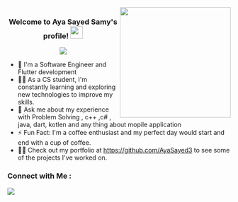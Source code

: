 
<img width="250" align="right" src="https://c.tenor.com/_DOBjnGspYAAAAAM/code-coding.gif">

<h3 align="center">
  Welcome to Aya Sayed Samy's profile!
  <img src="https://media.giphy.com/media/hvRJCLFzcasrR4ia7z/giphy.gif" width="28">
</h3>

<!-- Typing SVG by DenverCoder1 - https://github.com/DenverCoder1/readme-typing-svg -->
<p align="center">
  <a href="https://github.com/DenverCoder1/readme-typing-svg"><img src="https://readme-typing-svg.herokuapp.com/?lines=Full-stack%20web%20developer;Always%20learning%20new%20things&font=Fira%20Code&center=true&width=440&height=45&color=f75c7e&vCenter=true&size=22"></a>
</p> 

- 🏢 I'm a Software Engineer and Flutter development
- 👨‍💻 As a CS student, I'm constantly learning and exploring new technologies to improve my skills.
- 💬 Ask me about my experience with Problem Solving , c++ ,c# , java, dart, kotlen and any thing about mopile application 
- ⚡ Fun Fact: I'm a coffee enthusiast and my perfect day would start and end with a cup of coffee.
- 👨‍💻 Check out my portfolio at https://github.com/AyaSayed3 to see some of the projects I've worked on.


### Connect with Me :

<a href="https://www.linkedin.com/in/aya-sayed253/" target="_blank"><img src="https://img.shields.io/badge/Aya S.S%20-0077B5?style=for-the-badge&logo=Linkedin&logoColor=white"/></a>




